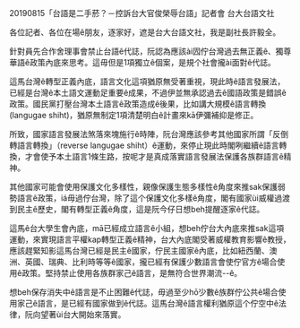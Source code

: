20190815「台語是二手菸？－控訴台大官俊榮辱台語」記者會  台大台語文社

各位記者、各位在場ê朋友，逐家好，遮是台大台語文社，我是副社長許毅全。

針對員先合作舍理事會禁止台語ê代誌，阮認為應該ài囥佇台灣過去無正義ê、獨尊華語ê政策內底來思考。這毋但是1項獨立ê個案，是規个社會攏ài面對ê代誌。

這馬台灣ê轉型正義內底，語言文化這項猶原無受著重視，現此時ê語言發展法，已經是台灣ê本土語文運動足重要ê成果，不過伊並無承認過去ê國語政策是錯誤ê政策。國民黨打壓台灣本土語言ê政策造成ê後果，比如講大規模ê語言轉換(langugae shiht)，猶原無制定1項清楚明白ê計畫來kā伊彌補抑是修正。

所致，國家語言發展法煞落來塊施行ê時陣，阮台灣應該參考其他國家所謂「反倒轉語言轉換」（reverse langugae shiht）ê運動，來停止現此時閣咧繼續ê語言轉換，才會使予本土語言1條生路，按呢才是真成落實語言發展法保護各族群語言ê精神。

其他國家可能會使用保護文化多樣性，親像保護生態多樣性ê角度來推sak保護弱勢語言ê政策，iá毋過佇台灣，除了這个保護文化多樣ê角度，閣有國家ùi威權過渡到民主ê歷史，閣有轉型正義ê角度，這是阮今仔日想beh提醒逐家ê代誌。

這馬ê台大學生會內底，mā已經成立語言ê小組，想beh佇台大內底來推sak這項運動，來實現語言平權kap轉型正義ê精神，台大內底閣受著威權教育影響ê教授，應該趕緊知影這馬台灣已經是民主ê國家，佇民主國家ê內底，比如紐西蘭、澳洲、英國、瑞典、比利時等等ê國家，攏已經有保護少數語言會使佇官方ê場合使用ê政策。堅持禁止使用各族群家己ê語言，是無符合世界潮流--ê。

想beh保存消失中ê語言是不止困難ê代誌，毋過至少hō͘少數ê族群佇公共ê場合使用家己ê語言，是已經有國家做到ê代誌。這馬台灣ê語言權利猶原這个佇空中ê法律，阮向望著ùi台大開始來落實。

